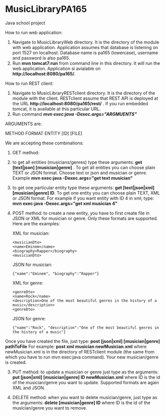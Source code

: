 MusicLibraryPA165
=================

Java school project


How to run web application:

1. Navigate to MusicLibraryWeb directory. It is the directory of the module with web application. Application assumes that database is listening on port 1527 on localhost. Database name is pa165 (lowercase), username and password is also pa165.
2. Run **mvn tomcat7:run** from command line in this directory. It will run the web application. Application si avialable on **http://localhost:8080/pa165/**.



How to run REST client:

1. Navigate to MusicLibraryRESTclient directory. It is the directory of the module with the client. RESTclient assume that REST API is deployed at the URL **http://localhost:8080/pa165/rest/** . If you run embedded tomcat, it is available at this particular URL.
2. Run command ***mvn exec:java -Dexec.args="ARGMUENTS"***

ARGUMENTS are:

METHOD  FORMAT  ENTITY  [ID]  [FILE]

We are accepting these combinations:

1. GET method:
  1. to get all entities (musicians/genres) type these arguments: **get [text|json] [musician|genre]** . To get all entities you can choose plain TEXT or JSON format.
     Choose text or json and musician or genre. Example **mvn exec:java -Dexec.args="get text musician"**
  2. to get one particular entity type these arguments: **get [text|json|xml] [musician|genre] ID**. To get one entity you can choose plain TEXT, XML or JSON format. For example if you want entity
  with ID 4 in xml, type: **mvn exec:java -Dexec.args="get xml musician 4"**
2. POST method:
  to create a new entity, you have to first create file in JSON or XML for musician or genre. Only these formats are supported. Here are the examples:
   

   XML for musician:

   ```
   <musicianDto>
   <name>Eminem</name>
   <biography>Rapper</biography>
   <musicianDto>
   ```
   JSON for musician:
   ```
   {"name":"Eminem", "biography":"Rapper"}
   ```
   XML for genre:
   ```
   <genreDto>
   <name>Rock</name>
   <description>One of the most beautiful genres in the history of a music</description>
   <genreDto>
   ```
   JSON for genre:
   ```
   {"name":"Rock", "description":"One of the most beautiful genres in the history of a music"}
   ```
  Once you have created the file, just type: **post [json|xml] [musician|genre] pathToFile**
     For example: **post xml musician newMusician.xml**  where newMusician.xml is in the directory of RESTclient module (the same from which you have to run mvn exec:java command). Your new musician/genre is created.
     
3. PUT method:
  to update a musician or genre just type as the arguments:  **put [json|xml] [musician|genre] ID newMusician.xml** where ID is the id of the musician/genre you want to update. Supported formats are again XML and JSON.

4. DELETE method:
   when you want to delete musician/genre, just type as the arguments: **delete [musician|genre] ID** where ID is the id of the musician/genre you want to remove. 
